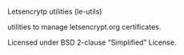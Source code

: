 Letsencrytp utilities (le-utils)

utilities to manage letsencrypt.org certificates.

Licensed under BSD 2-clause “Simplified” License.
